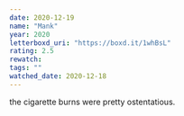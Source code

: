 ```yaml
---
date: 2020-12-19
name: "Mank"
year: 2020
letterboxd_uri: "https://boxd.it/1whBsL"
rating: 2.5
rewatch: 
tags: ""
watched_date: 2020-12-18
---
```


the cigarette burns were pretty ostentatious. 
